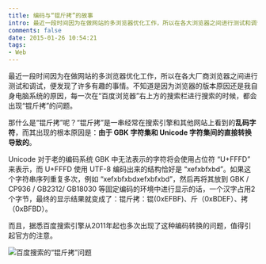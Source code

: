 ```yaml
---
title: 编码与“锟斤拷”的故事
intro: 最近一段时间因为在做网站的多浏览器优化工作，所以在各大浏览器之间进行测试和调试，便发现了许多有趣的事情。不知道是因为浏览器的版本原因还是我自身电脑系统的原因，每一次在“百度浏览器”右上方的搜索栏进行搜索的时候，都会出现“锟斤拷”的问题。
comments: false
date: 2015-01-26 10:54:21
tags:
- Web
---
```



最近一段时间因为在做网站的多浏览器优化工作，所以在各大厂商浏览器之间进行测试和调试，便发现了许多有趣的事情。不知道是因为浏览器的版本原因还是我自身电脑系统的原因，每一次在“百度浏览器”右上方的搜索栏进行搜索的时候，都会出现“锟斤拷”的问题。

那什么是“锟斤拷”呢？“锟斤拷”是一串经常在搜索引擎和其他网站上看到的**乱码字符**，而其出现的根本原因是：**由于 GBK 字符集和 Unicode 字符集间的直接转换导致的**。

Unicode 对于老的编码系统 GBK 中无法表示的字符将会使用占位符 “U+FFFD” 来表示，而 U+FFFD 使用 UTF-8 编码出来的结构恰好是 “xefxbfxbd”。如果这个字符串序列重复多次，例如 “xefxbfxbdxefxbfxbd”，然后再将其放到 GBK / CP936 / GB2312/ GB18030 等固定编码的环境中进行显示的话，一个汉字占用2个字节，最终的显示结果就变成了：锟斤拷：锟(0xEFBF)、斤（0xBDEF）、拷（0xBFBD）。

而且，据悉百度搜索引擎从2011年起也多次出现了这种编码转换的问题，值得引起官方的注意。

![百度搜索的“锟斤拷”问题](1.jpg)
